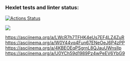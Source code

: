 ### Hexlet tests and linter status:
[![Actions Status](https://github.com/Antony11659/backend-project-lvl1/workflows/hexlet-check/badge.svg)](https://github.com/Antony11659/backend-project-lvl1/actions)

<a href="https://codeclimate.com/github/Antony11659/backend-project-lvl1/maintainability"><img src="https://api.codeclimate.com/v1/badges/ba2b899c53395a077b47/maintainability" /></a><br />

https://asciinema.org/a/LWcR7h7TFHK4eUs7EF4LZ4ZuR<br />
https://asciinema.org/a/W0Y44vq4Fun67ENeOeJ6P4zPP<br />
https://asciinema.org/a/4KBEOEqPSgrnL8QJauUWnslIp<br />
https://asciinema.org/a/U0YCh59d1989Pz4wPeEV6YbG9
